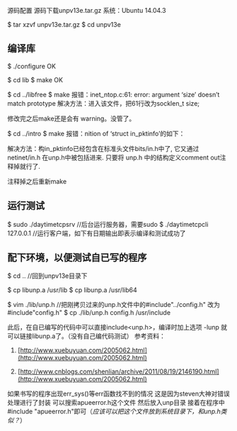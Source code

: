 源码配置
源码下载unpv13e.tar.gz
系统：Ubuntu 14.04.3

$ tar xzvf unpv13e.tar.gz
$ cd unpv13e
## 编译库
$ ./configure      OK

$ cd lib
$ make                  OK

$ cd ../libfree
$ make
报错：inet_ntop.c:61: error: argument ‘size’ doesn’t match prototype
解决方法：进入该文件，把61行改为socklen_t size;

修改完之后make还是会有 warning。没管了。

$ cd ../intro
$ make
报错：nition of ‘struct in_pktinfo’的如下：

解决方法：构in_pktinfo已经包含在标准头文件bits/in.h中了, 它又通过 netinet/in.h 在unp.h中被包括进来. 只要将 unp.h 中的结构定义comment out注释掉就行了.

注释掉之后重新make
## 运行测试

$ sudo ./daytimetcpsrv     //后台运行服务器，需要sudo
$ ./daytimetcpcli 127.0.0.1       //运行客户端，如下有日期输出即表示编译和测试成功了

## 配下环境，以便测试自已写的程序

$ cd ..    //回到unpv13e目录下

$ cp libunp.a  /usr/lib
$ cp libunp.a  /usr/lib64

$ vim ./lib/unp.h  //把刚拷贝过来的unp.h文件中的#include"../config.h" 改为 #include"config.h"
$ cp ./lib/unp.h config.h  /usr/include

此后，在自已编写的代码中可以直接include<unp.h>，编译时加上选项 -lunp 就可以链接libunp.a了。（没有自己编代码测试）
参考资料：

1. [http://www.xuebuyuan.com/2005062.html](http://www.xuebuyuan.com/2005062.html)

2. [http://www.cnblogs.com/shenlian/archive/2011/08/19/2146190.html](http://www.xuebuyuan.com/2005062.html)

如果书写的程序出现err_sys()等err函数找不到的情况 这是因为steven大神对错误处理进行了封装 可以搜索apueerror.h这个文件
然后放入unp目录 接着在程序中 #include "apueerror.h"即可（*应该可以把这个文件放到系统目录下，和unp.h类似？*）

